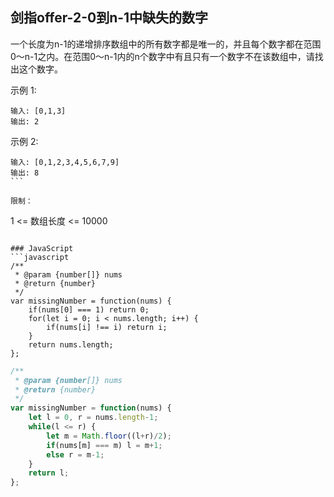## 剑指offer-2-0到n-1中缺失的数字

一个长度为n-1的递增排序数组中的所有数字都是唯一的，并且每个数字都在范围0～n-1之内。在范围0～n-1内的n个数字中有且只有一个数字不在该数组中，请找出这个数字。

示例 1:
```
输入: [0,1,3]
输出: 2
```

示例 2:
```
输入: [0,1,2,3,4,5,6,7,9]
输出: 8
``` 

限制：
```
1 <= 数组长度 <= 10000
```

### JavaScript
```javascript
/**
 * @param {number[]} nums
 * @return {number}
 */
var missingNumber = function(nums) {
    if(nums[0] === 1) return 0;
    for(let i = 0; i < nums.length; i++) {
        if(nums[i] !== i) return i;
    }
    return nums.length;
};
```

```javascript
/**
 * @param {number[]} nums
 * @return {number}
 */
var missingNumber = function(nums) {
    let l = 0, r = nums.length-1;
    while(l <= r) {
        let m = Math.floor((l+r)/2);
        if(nums[m] === m) l = m+1;
        else r = m-1;
    }
    return l;
};
```